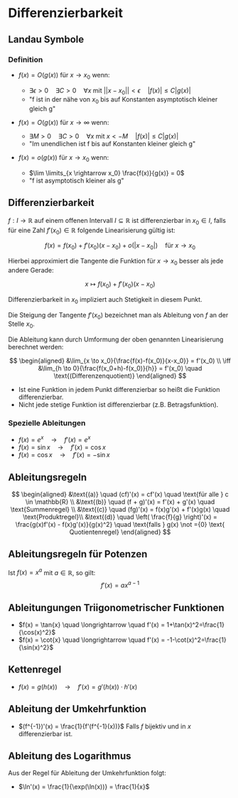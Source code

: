# Differenzierbarkeit

## Landau Symbole

### Definition

- $f(x) = O(g(x))$ für $x \rightarrow x_0$ wenn:

  - $\exists \epsilon > 0 \quad \exists C>0 \quad \forall x \text{ mit } ||x-x_0|| < \epsilon \quad |f(x)| \leq C |g(x)|$
  - "f ist in der nähe von $x_0$ bis auf Konstanten asymptotisch kleiner gleich g"

- $f(x) = O(g(x))$ für $x \rightarrow \infty$ wenn:

  - $\exists M>0 \quad \exists C>0 \quad \forall x \text{ mit } x < - M \quad |f(x)| \leq C |g(x)|$
  - "Im unendlichen ist f bis auf Konstanten kleiner gleich g"

- $f(x) = o(g(x))$ für $x \rightarrow x_0$ wenn:

  - $\lim \limits_{x \rightarrow x_0} \frac{f(x)}{g(x)} = 0$
  - "f ist asymptotisch kleiner als g"

## Differenzierbarkeit

$f : I \rightarrow \mathbb{R}$ auf einem offenen Intervall $I \subseteq \mathbb{R}$ ist differenzierbar in $x_0 \in I$, falls für eine Zahl $f'(x_0) \in \mathbb{R}$ folgende Linearisierung gültig ist:

$$f(x) = f(x_0) + f'(x_0)(x-x_0) + o(|x-x_0|) \quad \text{für} \ x \rightarrow x_0$$

Hierbei approximiert die Tangente die Funktion für $x \to x_0$ besser als jede andere Gerade:

$$x \mapsto f(x_0) + f'(x_0)(x-x_0)$$

Differenzierbarkeit in $x_0$ impliziert auch Stetigkeit in diesem Punkt.

Die Steigung der Tangente $f'(x_0)$ bezeichnet man als Ableitung von $f$ an der Stelle $x_0$.

Die Ableitung kann durch Umformung der oben genannten Linearisierung berechnet werden:

$$
\begin{aligned}
&\lim_{x \to x_0}{\frac{f(x)-f(x_0)}{x-x_0}} = f'(x_0) \\
\iff &\lim_{h \to 0}{\frac{f(x_0+h)-f(x_0)}{h}} = f'(x_0) \quad \text{(Differenzenquotient)}
\end{aligned}
$$

- Ist eine Funktion in jedem Punkt differenzierbar so heißt die Funktion differenzierbar.
- Nicht jede stetige Funktion ist differenzierbar (z.B. Betragsfunktion).

### Spezielle Ableitungen

- $f(x) = e^x \quad \longrightarrow \quad f'(x) = e^x$
- $f(x) = \sin{x} \quad \longrightarrow \quad f'(x) = \cos{x}$
- $f(x) = \cos{x} \quad \longrightarrow \quad f'(x) = -\sin{x}$

## Ableitungsregeln

$$
\begin{aligned}
&\text{(a)} \quad (cf)'(x) = cf'(x) \quad \text{für alle } c \in \mathbb{R} \\
&\text{(b)} \quad (f + g)'(x) = f'(x) + g'(x) \quad \text{Summenregel} \\
&\text{(c)} \quad (fg)'(x) = f(x)g'(x) + f'(x)g(x) \quad \text{Produktregel}\\
&\text{(d)} \quad \left( \frac{f}{g} \right)'(x) = \frac{g(x)f'(x) - f(x)g'(x)}{g(x)^2} \quad \text{falls } g(x) \not ={0} \text{ Quotientenregel}
\end{aligned}
$$

## Ableitungsregeln für Potenzen

Ist $f(x) = x^a$ mit $a \in \mathbb{R}$, so gilt:
$$f'(x) = a x^{a-1}$$

## Ableitungungen Triigonometrischer Funktionen

- $f(x) = \tan{x} \quad \longrightarrow \quad f'(x) = 1+\tan(x)^2=\frac{1}{\cos(x)^2}$
- $f(x) = \cot{x} \quad \longrightarrow \quad f'(x) = -1-\cot(x)^2=\frac{1}{\sin(x)^2}$

## Kettenregel

- $f(x) = g(h(x)) \quad \longrightarrow \quad f'(x) = g'(h(x))\cdot h'(x)$

## Ableitung der Umkehrfunktion

- $(f^{-1})'(x) = \frac{1}{f'(f^{-1}(x))}$ Falls $f$ bijektiv und in $x$ differenzierbar ist.

## Ableitung des Logarithmus

Aus der Regel für Ableitung der Umkehrfunktion folgt:

- $\ln'(x) = \frac{1}{\exp(\ln(x))} = \frac{1}{x}$
